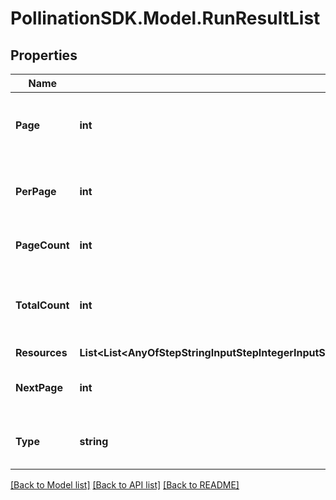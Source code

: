 
# PollinationSDK.Model.RunResultList

## Properties

Name | Type | Description | Notes
------------ | ------------- | ------------- | -------------
**Page** | **int** | The current page the pagination request is on | 
**PerPage** | **int** | The number of pages per pagination request | 
**PageCount** | **int** | The total number of pages | 
**TotalCount** | **int** | The total number of resources matching the list request | 
**Resources** | **List&lt;List&lt;AnyOfStepStringInputStepIntegerInputStepNumberInputStepBooleanInputStepFolderInputStepFileInputStepPathInputStepArrayInputStepJSONObjectInputStepStringOutputStepIntegerOutputStepNumberOutputStepBooleanOutputStepFolderOutputStepFileOutputStepPathOutputStepArrayOutputStepJSONObjectOutput&gt;&gt;** |  | 
**NextPage** | **int** | The next page, if this on is not the last | [optional] 
**Type** | **string** |  | [optional] [readonly] [default to "RunResultList"]

[[Back to Model list]](../README.md#documentation-for-models)
[[Back to API list]](../README.md#documentation-for-api-endpoints)
[[Back to README]](../README.md)

